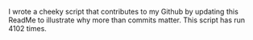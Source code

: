 I wrote a cheeky script that contributes to my Github by updating this ReadMe to illustrate why more than commits matter. This script has run 4102 times.